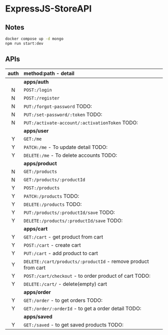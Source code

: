 # ExpressJS-StoreAPI

## Notes

```sh
docker compose up -d mongo
npm run start:dev
```

## APIs

| **auth** | **method:path - detail**                                      |
| :------: | :------------------------------------------------------------ |
|          | **apps/auth**                                                 |
|    N     | `POST:/login`                                                 |
|    N     | `POST:/register`                                              |
|    N     | `PUT:/forgot-password` TODO:                                  |
|    N     | `PUT:/set-password/:token` TODO:                              |
|    N     | `PUT:/activate-account/:activationToken` TODO:                |
|          | **apps/user**                                                 |
|    Y     | `GET:/me`                                                     |
|    Y     | `PATCH:/me` - To update detail TODO:                          |
|    Y     | `DELETE:/me` - To delete accounts TODO:                       |
|          | **apps/product**                                              |
|    N     | `GET:/products`                                               |
|    N     | `GET:/products/:productId`                                    |
|    Y     | `POST:/products`                                              |
|    Y     | `PATCH:/products` TODO:                                       |
|    Y     | `DELETE:/products` TODO:                                      |
|    Y     | `PUT:/products/:productId/save` TODO:                         |
|    Y     | `DELETE:/products/:productId/save` TODO:                      |
|          | **apps/cart**                                                 |
|    Y     | `GET:/cart` - get product from cart                           |
|    Y     | `POST:/cart` - create cart                                    |
|    Y     | `PUT:/cart` - add product to cart                             |
|    Y     | `DELETE:/cart/products/:productId` - remove product from cart |
|    Y     | `POST:/cart/checkout` - to order product of cart TODO:        |
|    Y     | `DELETE:/cart/` - delete(empty) cart                          |
|          | **apps/order**                                                |
|    Y     | `GET:/order` - to get orders TODO:                            |
|    Y     | `GET:/order/:orderId` - to get a order detail TODO:           |
|          | **apps/saved**                                                |
|    Y     | `GET:/saved` - to get saved products TODO:                    |

